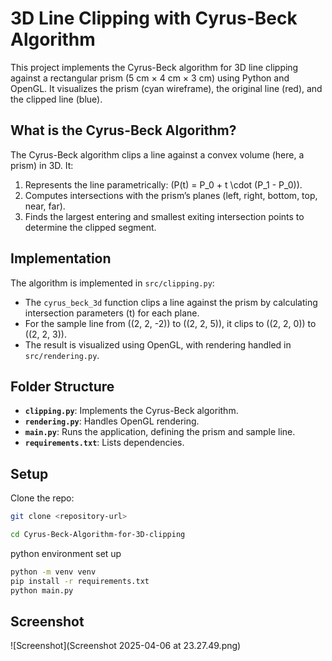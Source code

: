 # 3D Line Clipping with Cyrus-Beck Algorithm

This project implements the Cyrus-Beck algorithm for 3D line clipping against a rectangular prism (5 cm × 4 cm × 3 cm) using Python and OpenGL. It visualizes the prism (cyan wireframe), the original line (red), and the clipped line (blue).

## What is the Cyrus-Beck Algorithm?
The Cyrus-Beck algorithm clips a line against a convex volume (here, a prism) in 3D. It:
1. Represents the line parametrically: \(P(t) = P_0 + t \cdot (P_1 - P_0)\).
2. Computes intersections with the prism’s planes (left, right, bottom, top, near, far).
3. Finds the largest entering and smallest exiting intersection points to determine the clipped segment.

## Implementation
The algorithm is implemented in `src/clipping.py`:
- The `cyrus_beck_3d` function clips a line against the prism by calculating intersection parameters \(t\) for each plane.
- For the sample line from \((2, 2, -2)\) to \((2, 2, 5)\), it clips to \((2, 2, 0)\) to \((2, 2, 3)\).
- The result is visualized using OpenGL, with rendering handled in `src/rendering.py`.

## Folder Structure

- **`clipping.py`**: Implements the Cyrus-Beck algorithm.
- **`rendering.py`**: Handles OpenGL rendering.
- **`main.py`**: Runs the application, defining the prism and sample line.
- **`requirements.txt`**: Lists dependencies.

## Setup
Clone the repo:
   ```bash
   git clone <repository-url>
   
   cd Cyrus-Beck-Algorithm-for-3D-clipping
  
   ```
python environment set up

```bash
python -m venv venv
pip install -r requirements.txt
python main.py
```

## Screenshot
![Screenshot](Screenshot 2025-04-06 at 23.27.49.png)